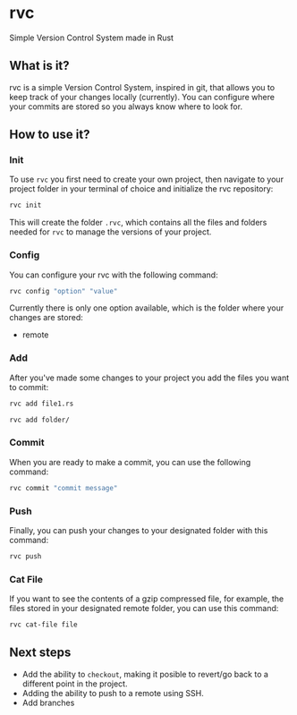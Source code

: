 # rvc
Simple Version Control System made in Rust

## What is it?
rvc is a simple Version Control System, inspired in git, that allows you to keep track of your changes locally (currently). You can configure where your commits are stored so you always know where to look for.

<!--
## How to install it?
??
-->

## How to use it?
### Init
To use `rvc` you first need to create your own project, then navigate to your project folder in your terminal of choice and initialize the rvc repository:

```bash
rvc init
```

This will create the folder `.rvc`, which contains all the files and folders needed for `rvc` to manage the versions of your project.

### Config
You can configure your rvc with the following command:

```bash
rvc config "option" "value"
```

Currently there is only one option available, which is the folder where your changes are stored:
- remote

### Add
After you've made some changes to your project you add the files you want to commit:

```bash
rvc add file1.rs 
```

```bash
rvc add folder/
```

### Commit
When you are ready to make a commit, you can use the following command:

```bash
rvc commit "commit message"
```

### Push
Finally, you can push your changes to your designated folder with this command:

```bash
rvc push
```

### Cat File
If you want to see the contents of a gzip compressed file, for example, the files stored in your designated remote folder, you can use this command:

```bash
rvc cat-file file
```

## Next steps
- Add the ability to `checkout`, making it posible to revert/go back to a different point in the project.
- Adding the ability to push to a remote using SSH.
- Add branches
